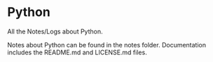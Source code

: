 # Python
All the Notes/Logs about Python.


Notes about Python can be found in the notes folder.
Documentation includes the README.md and LICENSE.md files.
